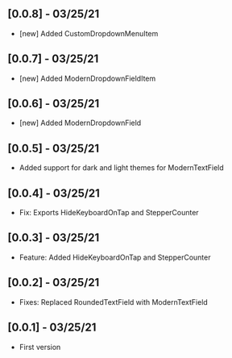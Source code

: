 ## [0.0.8] - 03/25/21

* [new] Added CustomDropdownMenuItem

## [0.0.7] - 03/25/21

* [new] Added ModernDropdownFieldItem

## [0.0.6] - 03/25/21

* [new] Added ModernDropdownField

## [0.0.5] - 03/25/21

* Added support for dark and light themes for ModernTextField

## [0.0.4] - 03/25/21

* Fix: Exports HideKeyboardOnTap and StepperCounter

## [0.0.3] - 03/25/21

* Feature: Added HideKeyboardOnTap and StepperCounter

## [0.0.2] - 03/25/21

* Fixes: Replaced RoundedTextField with ModernTextField

## [0.0.1] - 03/25/21

* First version
